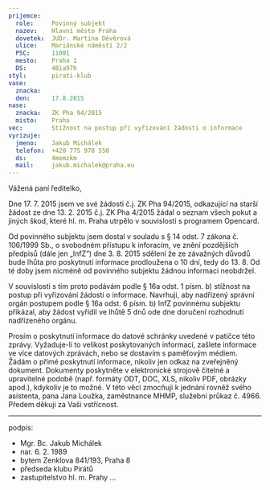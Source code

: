 ```yaml
---
prijemce: 
  role:     Povinný subjekt
  nazev:    Hlavní město Praha
  dovetek:  JUDr. Martina Děvěrová
  ulice:    Mariánské náměstí 2/2
  PSC:      11001
  mesto:    Praha 1
  DS:       48ia97h
styl:       pirati-klub
vase:
  znacka:   
  den:      17.8.2015
nase:
  znacka:   ZK Pha 94/2015
  misto:    Praha
vec:        Stížnost na postup při vyřizování žádosti o informace
vyrizuje:   
  jmeno:    Jakub Michálek
  telefon:  +420 775 978 550
  ds:       4memzkm
  mail:     jakub.michalek@praha.eu
---
```


Vážená paní ředitelko,

Dne 17. 7. 2015 jsem ve své žádosti č.j. ZK Pha 94/2015, odkazující na starší žádost ze dne 13. 2. 2015 č.j. ZK Pha 4/2015 žádal o seznam všech pokut a jiných škod, které hl. m. Praha utrpělo v souvislosti s programem Opencard.

Od povinného subjektu jsem dostal v souladu s § 14 odst. 7 zákona č. 106/1999 Sb., o svobodném přístupu k inforacím, ve znění pozdějších předpisů (dále jen „InfZ“) dne 3. 8. 2015 sdělení že ze závažných důvodů bude lhůta pro poskytnutí informace prodloužena o 10 dní, tedy do 13. 8. Od té doby jsem nicméně od povinného subjektu žádnou informaci neobdržel. 

V souvislosti s tím proto podávám podle § 16a odst. 1 písm. b) stížnost na postup při vyřizování žádosti o informace. Navrhuji, aby nadřízený správní orgán postupem podle § 16a odst. 6 písm. b) InfZ povinnému subjektu přikázal, aby žádost vyřídil ve lhůtě 5 dnů ode dne doručení rozhodnutí nadřízeného orgánu.

Prosím o poskytnutí informace do datové schránky uvedené v patičce této zprávy. Vyžaduje-li to velikost poskytovaných informací, zašlete informace ve více datových zprávách, nebo se dostavím s paměťovým médiem. Žádám o přímé poskytnutí informace, nikoliv jen odkaz na zveřejněný dokument. Dokumenty poskytněte v elektronické strojově čitelné a upravitelné podobě (např. formáty ODT, DOC, XLS, nikoliv PDF, obrázky apod.), kdykoliv je to možné. V této věci zmocňuji k jednání rovněž svého asistenta, pana Jana Loužka, zaměstnance MHMP, služební průkaz č. 4966. Předem děkuji za Vaši vstřícnost.

---
podpis: 
  - Mgr. Bc. Jakub Michálek
  - nar. 6. 2. 1989
  - bytem Zenklova 841/193, Praha 8
  - předseda klubu Pirátů
  - zastupitelstvo hl. m. Prahy
...
